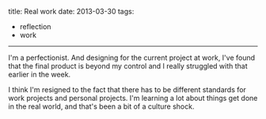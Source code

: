 title: Real work
date: 2013-03-30
tags:
- reflection
- work
---

I'm a perfectionist. And designing for the current project at work, I've found that the final product is beyond my control and I really struggled with that earlier in the week.

I think I'm resigned to the fact that there has to be different standards for work projects and personal projects. I'm learning a lot about things get done in the real world, and that's been a bit of a culture shock.
